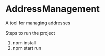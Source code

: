 # AddressManagement
A tool for managing addresses

Steps to run the project

1. npm install
2. npm start run
